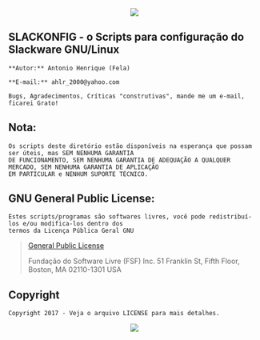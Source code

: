 <div align="center"><img src="https://github.com/ahlrodrigues/slackonfig/blob/master/imgs/Slackware1.png"></div> 



**SLACKONFIG** - o Scripts para configuração do Slackware GNU/Linux
--------------

```
**Autor:** Antonio Henrique (Fela)

**E-mail:** ahlr_2000@yahoo.com

Bugs, Agradecimentos, Críticas "construtivas", mande me um e-mail, ficarei Grato!
```

**Nota:**
----------
```
Os scripts deste diretório estão disponíveis na esperança que possam ser úteis, mas SEM NENHUMA GARANTIA
DE FUNCIONAMENTO, SEM NENHUMA GARANTIA DE ADEQUAÇÃO A QUALQUER MERCADO, SEM NENHUMA GARANTIA DE APLICAÇÃO
EM PARTICULAR e NENHUM SUPORTE TÉCNICO.
```

**GNU General Public License:**
-------------------------------
```
Estes scripts/programas são softwares livres, você pode redistribuí-los e/ou modifica-los dentro dos
termos da Licença Pública Geral GNU
```
> [General Public License](https://pt.wikipedia.org/wiki/GNU_General_Public_License)
>
> Fundação do Software Livre (FSF) Inc. 51 Franklin St, Fifth Floor, Boston, MA 02110-1301 USA


**Copyright**
-------------
```
Copyright 2017 - Veja o arquivo LICENSE para mais detalhes.
```

<div align="center"><img src="https://github.com/ahlrodrigues/slackonfig/blob/master/imgs/poweredbyslack.gif"></div> 